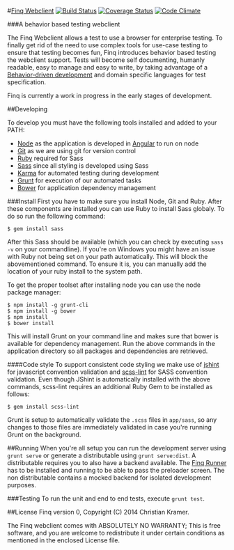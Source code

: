 #[Finq Webclient](http://finq.io) [![Build Status](https://travis-ci.org/topicusfinan/finq-webclient.svg?branch=master)](https://travis-ci.org/topicusfinan/finq-webclient) [![Coverage Status](https://img.shields.io/coveralls/topicusfinan/finq-webclient.svg)](https://coveralls.io/r/topicusfinan/finq-webclient?branch=master) [![Code Climate](https://codeclimate.com/github/topicusfinan/finq-webclient/badges/gpa.svg)](https://codeclimate.com/github/topicusfinan/finq-webclient)

###A behavior based testing webclient

The Finq Webclient allows a test to use a browser for enterprise testing. To finally get rid of the need to use complex tools for use-case testing to ensure that testing becomes fun, Finq introduces behavior based testing the webclient support. Tests will become self documenting, humanly readable, easy to manage and easy to write, by taking advantage of a [Behavior-driven development](http://en.wikipedia.org/wiki/Behavior-driven_development) and domain specific languages for test specification.

Finq is currently a work in progress in the early stages of development.

##Developing

To develop you must have the following tools installed and added to your PATH:

* [Node](http://nodejs.org/) as the application is developed in [Angular](https://angularjs.org/) to run on node
* [Git](http://git-scm.com/) as we are using git for version control
* [Ruby](https://www.ruby-lang.org/) required for Sass
* [Sass](http://sass-lang.com/) since all styling is developed using Sass
* [Karma](http://karma-runner.github.io/) for automated testing during development
* [Grunt](http://gruntjs.com/) for execution of our automated tasks
* [Bower](http://bower.io/) for application dependency management

###Install
First you have to make sure you install Node, Git and Ruby. After these components are installed you can use Ruby to install Sass globaly. To do so run the following command:

    $ gem install sass

After this Sass should be available (which you can check by executing `sass -v` on your commandline). If you're on Windows you might have an issue with Ruby not being set on your path automatically. This will block the abovementioned command. To ensure it is, you can manually add the location of your ruby install to the system path. 

To get the proper toolset after installing node you can use the node package manager:

    $ npm install -g grunt-cli
    $ npm install -g bower
    $ npm install
    $ bower install

This will install Grunt on your command line and makes sure that bower is available for dependency management. Run the above commands in the application directory so all packages and dependencies are retrieved.

####Code style
To support consistent code styling we make use of [jshint](http://www.jshint.com/) for javascript convention validation and [scss-lint](https://github.com/causes/scss-lint) for SASS convention validation. Even though JShint is automatically installed with the above commands, scss-lint requires an additional Ruby Gem to be installed as follows:

    $ gem install scss-lint

Grunt is setup to automatically validate the `.scss` files in `app/sass`, so any changes to those files are immediately validated in case you're running Grunt on the background.

##Running
When you're all setup you can run the development server using `grunt serve` or generate a distributable using `grunt serve:dist`. A distributable requires you to also have a backend available. The [Finq Runner](https://github.com/topicusfinan/jbehave-rest-runner) has to be installed and running to be able to pass the preloader screen. The non distributable contains a mocked backend for isolated development purposes.

###Testing
To run the unit and end to end tests, execute `grunt test`.

##License
Finq version 0, Copyright (C) 2014 Christian Kramer. 

The Finq webclient comes with ABSOLUTELY NO WARRANTY; This is free software, and you are welcome to redistribute it under certain conditions as mentioned in the enclosed License file.
